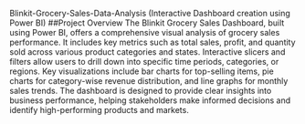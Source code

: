 Blinkit-Grocery-Sales-Data-Analysis (Interactive Dashboard creation using Power BI)
##Project Overview
The Blinkit Grocery Sales Dashboard, built using Power BI, offers a comprehensive visual analysis of grocery sales performance. It includes key metrics such as total sales, profit, and quantity sold across various product categories and states. Interactive slicers and filters allow users to drill down into specific time periods, categories, or regions. Key visualizations include bar charts for top-selling items, pie charts for category-wise revenue distribution, and line graphs for monthly sales trends. The dashboard is designed to provide clear insights into business performance, helping stakeholders make informed decisions and identify high-performing products and markets.
